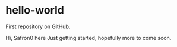 # hello-world

First repository on GitHub.

Hi, Safron0 here
Just getting started, hopefully more to come soon.
